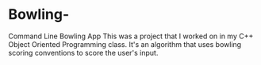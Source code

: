 # Bowling-
Command Line Bowling App
This was a project that I worked on in my C++ Object Oriented Programming class. It's an algorithm that uses bowling scoring conventions to score the 
user's input. 
